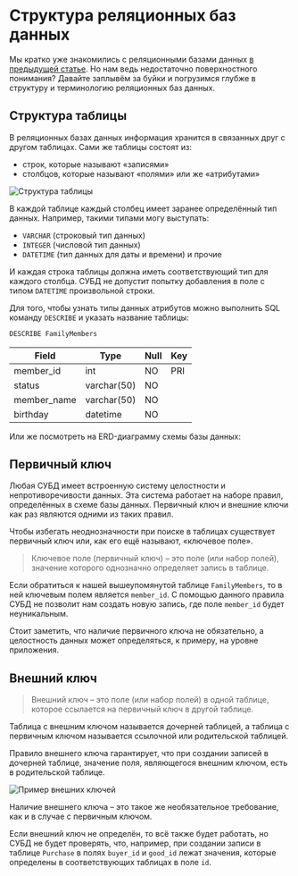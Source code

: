 # Структура реляционных баз данных

Мы кратко уже знакомились с реляционными базами данных <a href="https://sql-academy.org/guide/relation-databases" target="_blank"> в предыдущей статье</a>. Но нам ведь недостаточно
поверхностного понимания? Давайте заплывём за буйки и погрузимся глубже в структуру и терминологию
реляционных баз данных.

## Структура таблицы

В реляционных базах данных информация хранится в связанных друг с другом таблицах.
Сами же таблицы состоят из:

-   строк, которые называют «записями»
-   столбцов, которые называют «полями» или же «атрибутами»

![Структура таблицы](https://sql-academy.org/static/guidePage/structure-of-relation-databases/ru_structure_db.png 'Структура таблицы')

В каждой таблице каждый столбец имеет заранее определённый тип данных. Например, такими типами могу выступать:

-   `VARCHAR` (строковый тип данных)
-   `INTEGER` (числовой тип данных)
-   `DATETIME` (тип данных для даты и времени) и прочие

И каждая строка таблицы должна иметь соответствующий тип для каждого столбца. СУБД не допустит попытку добавления
в поле с типом `DATETIME` произвольной строки.

Для того, чтобы узнать типы данных атрибутов можно выполнить SQL команду `DESCRIBE` и указать название таблицы:

```sql
DESCRIBE FamilyMembers
```

| Field       | Type        | Null | Key |
| ----------- | ----------- | ---- | --- |
| member_id   | int         | NO   | PRI |
| status      | varchar(50) | NO   |     |
| member_name | varchar(50) | NO   |     |
| birthday    | datetime    | NO   |     |

Или же посмотреть на ERD-диаграмму схемы базы данных:

## Первичный ключ

Любая СУБД имеет встроенную систему целостности и непротиворечивости данных.
Эта система работает на наборе правил, определённых в схеме базы данных. Первичный ключ и внешние ключи как раз
являются одними из таких правил.

Чтобы избегать неоднозначности при поиске в таблицах существует первичный ключ или, как его ещё называют,
«ключевое поле».

> Ключевое поле (первичный ключ) – это поле (или набор полей), значение которого однозначно определяет запись в таблице.

Если обратиться к нашей вышеупомянутой таблице `FamilyMembers`, то в ней ключевым полем является `member_id`.
С помощью данного правила СУБД не позволит нам создать новую запись, где поле `member_id` будет неуникальным.

Стоит заметить, что наличие первичного ключа не обязательно, а целостность данных может определяться, к примеру, на уровне приложения.

## Внешний ключ

> Внешний ключ – это поле (или набор полей) в одной таблице, которое ссылается на первичный ключ в другой таблице.

Таблица с внешним ключом называется дочерней таблицей, а таблица с первичным ключом называется ссылочной или родительской таблицей.

Правило внешнего ключа гарантирует, что при создании записей в дочерней таблице, значение поля, являющегося внешним ключом, есть
в родительской таблице.

![Пример внешних ключей](https://sql-academy.org/static/guidePage/structure-of-relation-databases/ru_keys.png 'Пример внешних ключей')

Наличие внешнего ключа – это такое же необязательное требование, как и в случае с первичным ключом.

Если внешний ключ не определён, то всё также будет работать, но СУБД
не будет проверять, что, например, при создании записи в таблице `Purchase` в полях `buyer_id` и `good_id` лежат
значения, которые определены в соответствующих таблицах в поле `id`.
